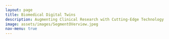 ```yaml
---
layout: page
title: Biomedical Digital Twins
description: Augmenting Clinical Research with Cutting-Edge Technology
image: assets/images/SegmentOVerview.jpeg
nav-menu: true
---
```


